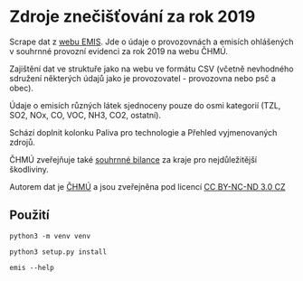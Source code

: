 
# Zdroje znečišťování za rok 2019

Scrape dat z [webu EMIS](http://portal.chmi.cz/files/portal/docs/uoco/web_generator/plants/index_CZ.html). Jde o údaje o provozovnách a emisích ohlášených v souhrnné provozní evidenci za rok 2019 na webu ČHMÚ.

Zajištění dat ve struktuře jako na webu ve formátu CSV (včetně nevhodného sdružení některých údajů jako je provozovatel - provozovna nebo psč a obec). 

Údaje o emisích různých látek sjednoceny pouze do osmi kategorií (TZL, SO2, NOx, CO, VOC, NH3, CO2, ostatní).

Schází doplnit kolonku Paliva pro technologie a Přehled vyjmenovaných zdrojů.

ČHMÚ zveřejňuje také [souhrnné bilance](http://pr-asu.chmi.cz:8080/EmisBilanceView/faces/viewBilance.xhtml) za kraje pro nejdůležitější škodliviny.

Autorem dat je [ČHMÚ](http://portal.chmi.cz/files/portal/docs/uoco/web_generator/plants/index_CZ.html) a jsou zveřejněna pod licencí [CC BY-NC-ND 3.0 CZ](https://creativecommons.org/licenses/by-nc-nd/3.0/cz/)


## Použití

`python3 -m venv venv`

`python3 setup.py install`

`emis --help`
